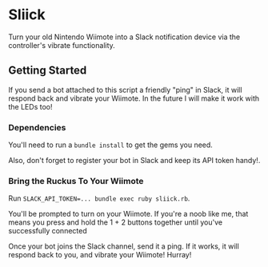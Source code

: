 # Sliick

Turn your old Nintendo Wiimote into a Slack notification device via the controller's vibrate functionality.

## Getting Started

If you send a bot attached to this script a friendly "ping" in Slack, it will respond back and vibrate your Wiimote. In the future I will make it work with the LEDs too!

### Dependencies

You'll need to run a `bundle install` to get the gems you need.

Also, don't forget to register your bot in Slack and keep its API token handy!.

### Bring the Ruckus To Your Wiimote

Run `SLACK_API_TOKEN=... bundle exec ruby sliick.rb`.

You'll be prompted to turn on your Wiimote. If you're a noob like me, that means you press and hold the 1 + 2 buttons together until you've successfully connected

Once your bot joins the Slack channel, send it a ping. If it works, it will respond back to you, and vibrate your Wiimote! Hurray!